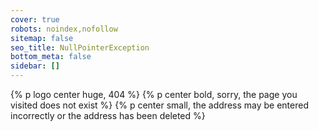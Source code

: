 ```yaml
---
cover: true
robots: noindex,nofollow
sitemap: false
seo_title: NullPointerException
bottom_meta: false
sidebar: []
---
```


{% p logo center huge, 404 %}
{% p center bold, sorry, the page you visited does not exist %}
{% p center small, the address may be entered incorrectly or the address has been deleted %}